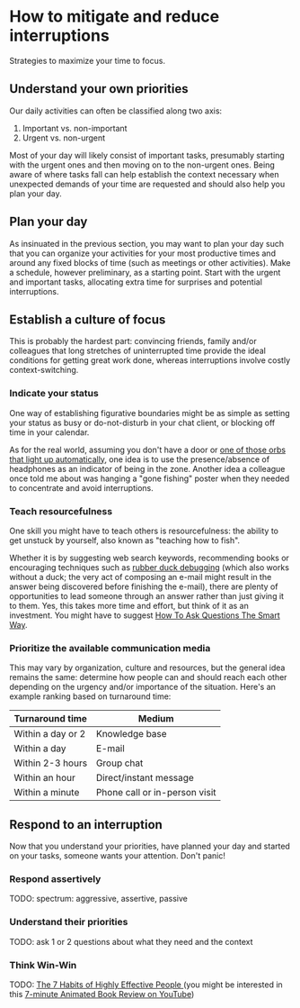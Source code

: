 How to mitigate and reduce interruptions
========================================
Strategies to maximize your time to focus.


Understand your own priorities
------------------------------

Our daily activities can often be classified along two axis:
1. Important vs. non-important
2. Urgent vs. non-urgent

Most of your day will likely consist of important tasks, presumably starting with the urgent ones and then moving on to the non-urgent ones.  Being aware of where tasks fall can help establish the context necessary when unexpected demands of your time are requested and should also help you plan your day.


Plan your day
-------------

As insinuated in the previous section, you may want to plan your day such that you can organize your activities for your most productive times and around any fixed blocks of time (such as meetings or other activities).  Make a schedule, however preliminary, as a starting point.  Start with the urgent and important tasks, allocating extra time for surprises and potential interruptions.


Establish a culture of focus
----------------------------

This is probably the hardest part:  convincing friends, family and/or colleagues that long stretches of uninterrupted time provide the ideal conditions for getting great work done, whereas interruptions involve costly context-switching.

### Indicate your status

One way of establishing figurative boundaries might be as simple as setting your status as busy or do-not-disturb in your chat client, or blocking off time in your calendar.

As for the real world, assuming you don't have a door or [one of those orbs that light up automatically](https://www.busylight.com/en/about), one idea is to use the presence/absence of headphones as an indicator of being in the zone.  Another idea a colleague once told me about was hanging a "gone fishing" poster when they needed to concentrate and avoid interruptions.

### Teach resourcefulness

One skill you might have to teach others is resourcefulness: the ability to get unstuck by yourself, also known as "teaching how to fish".

Whether it is by suggesting web search keywords, recommending books or encouraging techniques such as [rubber duck debugging](https://rubberduckdebugging.com/) (which also works without a duck; the very act of composing an e-mail might result in the answer being discovered before finishing the e-mail), there are plenty of opportunities to lead someone through an answer rather than just giving it to them.  Yes, this takes more time and effort, but think of it as an investment.  You might have to suggest [How To Ask Questions The Smart Way](http://catb.org/~esr/faqs/smart-questions.html).


### Prioritize the available communication media

This may vary by organization, culture and resources, but the general idea remains the same: determine how people can and should reach each other depending on the urgency and/or importance of the situation.  Here's an example ranking based on turnaround time:

| Turnaround time   | Medium                        |
| ----------------- | ----------------------------- |
| Within a day or 2 | Knowledge base                |
| Within a day      | E-mail                        |
| Within 2-3 hours  | Group chat                    |
| Within an hour    | Direct/instant message        |
| Within a minute   | Phone call or in-person visit |


Respond to an interruption
--------------------------

Now that you understand your priorities, have planned your day and started on your tasks, someone wants your attention.  Don't panic!

### Respond assertively
TODO: spectrum: aggressive, assertive, passive

### Understand their priorities
TODO: ask 1 or 2 questions about what they need and the context

### Think Win-Win
TODO: [The 7 Habits of Highly Effective People
](https://en.wikipedia.org/wiki/The_7_Habits_of_Highly_Effective_People) (you might be interested in this [7-minute Animated Book Review on YouTube](https://www.youtube.com/watch?v=jy8XE5h8qGM))
